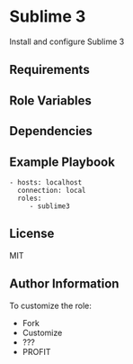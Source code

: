 Sublime 3
=========

Install and configure Sublime 3

Requirements
------------


Role Variables
--------------


Dependencies
------------


Example Playbook
----------------
```
- hosts: localhost
  connection: local
  roles:
     - sublime3
```

License
-------

MIT

Author Information
------------------

To customize the role:
- Fork
- Customize
- ???
- PROFIT
